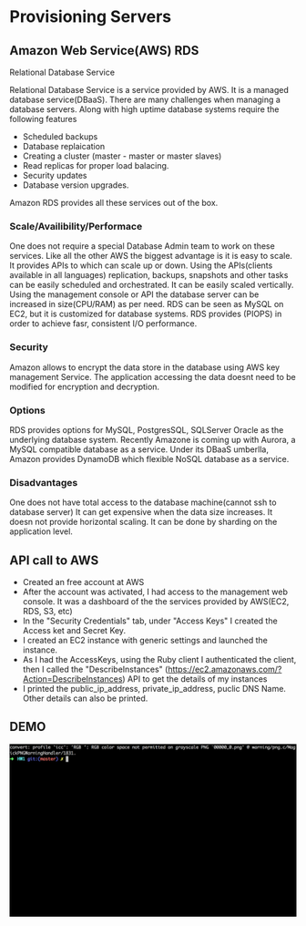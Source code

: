 # Provisioning Servers

## Amazon Web Service(AWS) RDS

Relational Database Service

Relational Database Service is a service provided by AWS. It is a managed database service(DBaaS). There are many challenges when managing a database servers. Along with high uptime database systems require the following features 
- Scheduled backups 
- Database replaication
- Creating a cluster (master - master or master slaves) 
- Read replicas for proper load balacing. 
- Security updates 
- Database version upgrades.

Amazon RDS provides all these services out of the box. 

### Scale/Availibility/Performace 
One does not require a special Database Admin team to work on these services. Like all the other AWS the biggest advantage is it is easy to scale. It provides APIs to which can scale up or down. Using the APIs(clients available in all languages) replication, backups, snapshots and other tasks can be easily scheduled and orchestrated.
It can be easily scaled vertically. Using the management console or API the database server can be increased in size(CPU/RAM) as per need.
RDS can be seen as MySQL on EC2, but it is customized for database systems. RDS provides (PIOPS) in order to achieve fasr, consistent I/O performance.

### Security
Amazon allows to encrypt the data store in the database using AWS key management Service. The application accessing the data doesnt need to be modified for encryption and decryption.

### Options
RDS provides options for MySQL, PostgresSQL, SQLServer Oracle as the underlying database system. Recently Amazone is coming up with Aurora, a MySQL compatible database as a service.
Under its DBaaS umberlla, Amazon provides DynamoDB which flexible NoSQL database as a service.

### Disadvantages

One does not have total access to the database machine(cannot ssh to database server)
It can get expensive when the data size increases.
It doesn not provide horizontal scaling. It can be done by sharding on the application level.

## API call to AWS

- Created an free account at AWS
- After the account was activated, I had access to the management web console. It was a dashboard of the the services provided by AWS(EC2, RDS, S3, etc)
- In the "Security Credentials" tab, under "Access Keys" I created the Access ket and Secret Key.
- I created an EC2 instance with generic settings and launched the instance.
- As I had the AccessKeys, using the Ruby client I authenticated the client, then I called the "DescribeInstances" (https://ec2.amazonaws.com/?Action=DescribeInstances) API to get the details of my instances
- I printed the public_ip\_address, private\_ip_address, puclic DNS Name. Other details can also be printed.

## DEMO
![alt text](./final2.gif "API Call")
